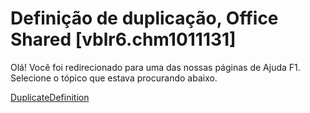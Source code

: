 
# Definição de duplicação, Office Shared [vblr6.chm1011131]

Olá! Você foi redirecionado para uma das nossas páginas de Ajuda F1. Selecione o tópico que estava procurando abaixo.

[DuplicateDefinition](http://msdn.microsoft.com/library/8e9f8532-28fa-8244-939a-40eeee372312%28Office.15%29.aspx)
